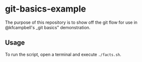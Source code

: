 # git-basics-example

The purpose of this repository is to show off the git flow for use in @kfcampbell's _git basics" demonstration.

## Usage

To run the script, open a terminal and execute `./facts.sh`.
